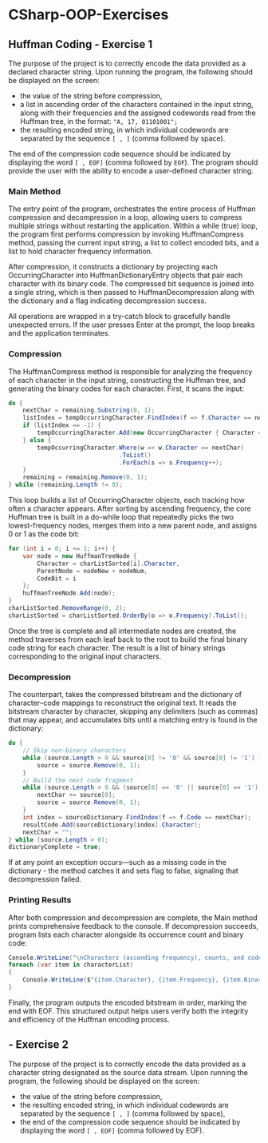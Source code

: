 # CSharp-OOP-Exercises




## Huffman Coding - Exercise 1
The purpose of the project is to correctly encode the data provided as a declared character string. Upon running the program, the following should be displayed on the screen:

- the value of the string before compression,
- a list in ascending order of the characters contained in the input string, along with their frequencies and the assigned codewords read from the Huffman tree, in the format: `"A, 17, 01101001";`
- the resulting encoded string, in which individual codewords are separated by the sequence `[ , ]` (comma followed by space).

The end of the compression code sequence should be indicated by displaying the word `[ , EOF]` (comma followed by `EOF`). The program should provide the user with the ability to encode a user-defined character string.


### Main Method
The entry point of the program, orchestrates the entire process of Huffman compression and decompression in a loop, allowing users to compress multiple strings without restarting the application. Within a while (true) loop, the program first performs compression by invoking HuffmanCompress method, passing the current input string, a list to collect encoded bits, and a list to hold character frequency information. 

After compression, it constructs a dictionary by projecting each OccurringCharacter into HuffmanDictionaryEntry objects that pair each character with its binary code. The compressed bit sequence is joined into a single string, which is then passed to HuffmanDecompression along with the dictionary and a flag indicating decompression success.

All operations are wrapped in a try-catch block to gracefully handle unexpected errors. If the user presses Enter at the prompt, the loop breaks and the application terminates.


### Compression
The HuffmanCompress method is responsible for analyzing the frequency of each character in the input string, constructing the Huffman tree, and generating the binary codes for each character. First, it scans the input:
```C#
do {
    nextChar = remaining.Substring(0, 1);
    listIndex = tempOccurringCharacter.FindIndex(f => f.Character == nextChar);
    if (listIndex == -1) {
        tempOccurringCharacter.Add(new OccurringCharacter { Character = nextChar, Frequency = 1 });
    } else {
        tempOccurringCharacter.Where(w => w.Character == nextChar)
                               .ToList()
                               .ForEach(s => s.Frequency++);
    }
    remaining = remaining.Remove(0, 1);
} while (remaining.Length != 0);
```
This loop builds a list of OccurringCharacter objects, each tracking how often a character appears. After sorting by ascending frequency, the core Huffman tree is built in a do-while loop that repeatedly picks the two lowest-frequency nodes, merges them into a new parent node, and assigns 0 or 1 as the code bit:
```C#
for (int i = 0; i <= 1; i++) {
    var node = new HuffmanTreeNode {
        Character = charListSorted[i].Character,
        ParentNode = nodeNew + nodeNum,
        CodeBit = i
    };
    huffmanTreeNode.Add(node);
}
charListSorted.RemoveRange(0, 2);
charListSorted = charListSorted.OrderBy(o => o.Frequency).ToList();
```
Once the tree is complete and all intermediate nodes are created, the method traverses from each leaf back to the root to build the final binary code string for each character. The result is a list of binary strings corresponding to the original input characters.


### Decompression
The counterpart, takes the compressed bitstream and the dictionary of character–code mappings to reconstruct the original text. It reads the bitstream character by character, skipping any delimiters (such as commas) that may appear, and accumulates bits until a matching entry is found in the dictionary:
```C#
do {
    // Skip non-binary characters
    while (source.Length > 0 && source[0] != '0' && source[0] != '1') {
        source = source.Remove(0, 1);
    }
    // Build the next code fragment
    while (source.Length > 0 && (source[0] == '0' || source[0] == '1')) {
        nextChar += source[0];
        source = source.Remove(0, 1);
    }
    int index = sourceDictionary.FindIndex(f => f.Code == nextChar);
    resultCode.Add(sourceDictionary[index].Character);
    nextChar = "";
} while (source.Length > 0);
dictionaryComplete = true;
```
If at any point an exception occurs—such as a missing code in the dictionary - the method catches it and sets flag to false, signaling that decompression failed.


### Printing Results
After both compression and decompression are complete, the Main method prints comprehensive feedback to the console. If decompression succeeds, program lists each character alongside its occurrence count and binary code:
```C#
Console.WriteLine("\nCharacters (ascending frequency), counts, and codes:");
foreach (var item in characterList)
{
    Console.WriteLine($"{item.Character}, {item.Frequency}, {item.BinaryCode}");
}
```
Finally, the program outputs the encoded bitstream in order, marking the end with EOF. This structured output helps users verify both the integrity and efficiency of the Huffman encoding process.


## - Exercise 2
The purpose of the project is to correctly encode the data provided as a character string designated as the source data stream. Upon running the program, the following should be displayed on the screen:

- the value of the string before compression,
- the resulting encoded string, in which individual codewords are separated by the sequence `[ , ]` (comma followed by space),
- the end of the compression code sequence should be indicated by displaying the word `[ , EOF]` (comma followed by EOF).


### 
















